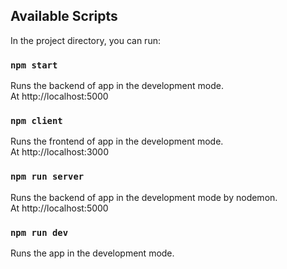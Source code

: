 ## Available Scripts

In the project directory, you can run:

### `npm start`

Runs the backend of app in the development mode.<br>
At http://localhost:5000

### `npm client`

Runs the frontend of app in the development mode.<br>
At http://localhost:3000

### `npm run server`

Runs the backend of app in the development mode by nodemon.<br>
At http://localhost:5000

### `npm run dev`

Runs the app in the development mode.


